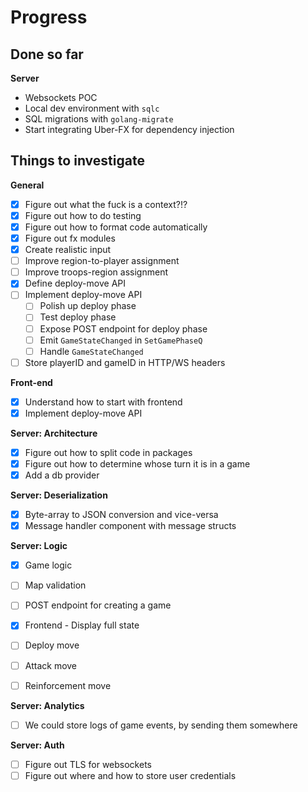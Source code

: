 # Progress

## Done so far

**Server**

- Websockets POC
- Local dev environment with `sqlc`
- SQL migrations with `golang-migrate`
- Start integrating Uber-FX for dependency injection

## Things to investigate

**General**

- [x] Figure out what the fuck is a context?!?
- [x] Figure out how to do testing
- [x] Figure out how to format code automatically
- [x] Figure out fx modules
- [x] Create realistic input
- [ ] Improve region-to-player assignment
- [ ] Improve troops-region assignment
- [x] Define deploy-move API
- [ ] Implement deploy-move API
  - [ ] Polish up deploy phase
  - [ ] Test deploy phase
  - [ ] Expose POST endpoint for deploy phase 
  - [ ] Emit `GameStateChanged` in `SetGamePhaseQ`
  - [ ] Handle `GameStateChanged`
- [ ] Store playerID and gameID in HTTP/WS headers

**Front-end**

- [x] Understand how to start with frontend
- [x] Implement deploy-move API

**Server: Architecture**

- [x] Figure out how to split code in packages
- [x] Figure out how to determine whose turn it is in a game
- [x] Add a db provider

**Server: Deserialization**

- [x] Byte-array to JSON conversion and vice-versa
- [x] Message handler component with message structs

**Server: Logic**

- [x] Game logic
- [ ] Map validation
- [ ] POST endpoint for creating a game
- [x] Frontend - Display full state

- [ ] Deploy move
- [ ] Attack move
- [ ] Reinforcement move

**Server: Analytics**

- [ ] We could store logs of game events, by sending them somewhere

**Server: Auth**

- [ ] Figure out TLS for websockets
- [ ] Figure out where and how to store user credentials
